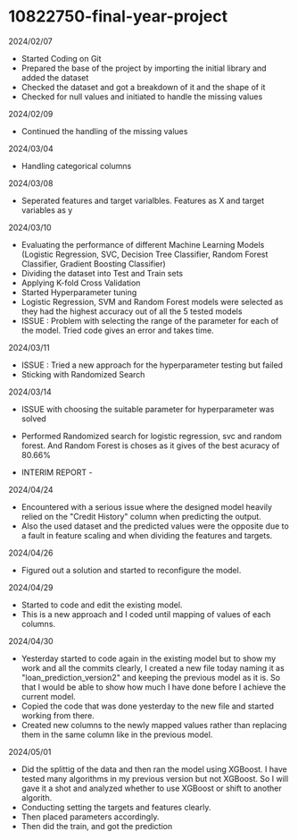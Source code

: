 # 10822750-final-year-project
2024/02/07
- Started Coding on Git
- Prepared the base of the project by importing the initial library and added the dataset
- Checked the dataset and got a breakdown of it and the shape of it
- Checked for null values and initiated to handle the missing values

2024/02/09
- Continued the handling of the missing values

2024/03/04
- Handling categorical columns

2024/03/08
- Seperated features and target varialbles. Features as X and target variables as y

2024/03/10
- Evaluating the performance of different Machine Learning Models (Logistic Regression, SVC, Decision Tree Classifier, Random Forest Classifier, Gradient Boosting Classifier)
- Dividing the dataset into Test and Train sets
- Applying K-fold Cross Validation
- Started Hyperparameter tuning
- Logistic Regression, SVM and Random Forest models were selected as they had the highest accuracy out of all the 5 tested models
- ISSUE : Problem with selecting the range of the parameter for each of the model. Tried code gives an error and takes time.

2024/03/11
- ISSUE : Tried a new approach for the hyperparameter testing but failed
- Sticking with Randomized Search

2024/03/14
- ISSUE with choosing the suitable parameter for hyperparameter was solved
- Performed Randomized search for logistic regression, svc and random forest. And Random Forest is choses as it gives of the best acuracy of 80.66%

- INTERIM REPORT -

2024/04/24
- Encountered with a serious issue where the designed model heavily relied on the "Credit History" column  when predicting the output.
- Also the used dataset and the predicted values were the opposite due to a fault in feature scaling and when dividing the features and targets.

2024/04/26
- Figured out a solution and started to reconfigure the model.

2024/04/29
- Started to code and edit the existing model.
- This is a new approach and I coded until mapping of values of each columns.

2024/04/30
- Yesterday started to code again in the existing model but to show my work and all the commits clearly, I created a new file today naming it as "loan_prediction_version2" and keeping the previous model as it is. So that I would be able to show how much I have done before I achieve the current model.
- Copied the code that was done yesterday to the new file and started working from there.
- Created new columns to the newly mapped values rather than replacing them in the same column like in the previous model.

2024/05/01
- Did the splittig of the data and then ran the model using XGBoost. I have tested many algorithms in my previous version but not XGBoost. So I will gave it a shot and analyzed whether to use XGBoost or shift to another algorith.
- Conducting setting the targets and features clearly.
- Then placed parameters accordingly.
- Then did the train, and got the prediction
